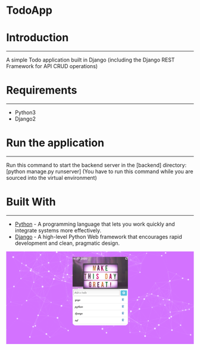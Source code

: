 # TodoApp
<h1>Introduction</h1>
<hr>
<p>A simple Todo application built in Django (including the Django REST Framework for API CRUD operations)</p>
<h1>Requirements</h1>
<hr>
<p><ul>
  <li>Python3</li>
  <li>Django2</li></ul></p>
<h1>Run the application</h1>
<hr>
<p>Run this command to start the backend server in the [backend] directory: [python manage.py runserver] (You have to run this command while you are sourced into the virtual environment)</p>
<h1>Built With</h1>
<hr>
<p><ul>
  <li><a href="https://www.python.org/">Python</a> - A programming language that lets you work quickly and integrate systems more effectively.</li>
  <li><a href="http://djangoproject.org/">Django</a> - A high-level Python Web framework that encourages rapid development and clean, pragmatic design.</li>
</ul></p>
<img src="todolist.png">

